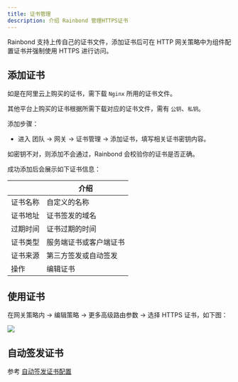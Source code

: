 ```yaml
---
title: 证书管理
description: 介绍 Rainbond 管理HTTPS证书
---
```


Rainbond 支持上传自己的证书文件，添加证书后可在 HTTP 网关策略中为组件配置证书并强制使用 HTTPS 进行访问。

## 添加证书

如是在阿里云上购买的证书，需下载 `Nginx` 所用的证书文件。

其他平台上购买的证书根据所需下载对应的证书文件，需有 `公钥`、`私钥`。

添加步骤：

* 进入 团队 -> 网关 -> 证书管理 -> 添加证书，填写相关证书密钥内容。

如密钥不对，则添加不会通过，Rainbond 会校验你的证书是否正确。

成功添加后会展示如下证书信息：

|          | 介绍                   |
| -------- | ---------------------- |
| 证书名称 | 自定义的名称           |
| 证书地址 | 证书签发的域名         |
| 过期时间 | 证书过期的时间         |
| 证书类型 | 服务端证书或客户端证书 |
| 证书来源 | 第三方签发或自动签发   |
| 操作     | 编辑证书               |

## 使用证书

在网关策略内 -> 编辑策略 -> 更多高级路由参数 -> 选择 HTTPS 证书，如下图：

![](https://static.goodrain.com/docs/5.6/use-manual/team-manage/gateway/certs.png)



## 自动签发证书

参考 [自动签发证书配置](ops-guide/management/auto-cert)
